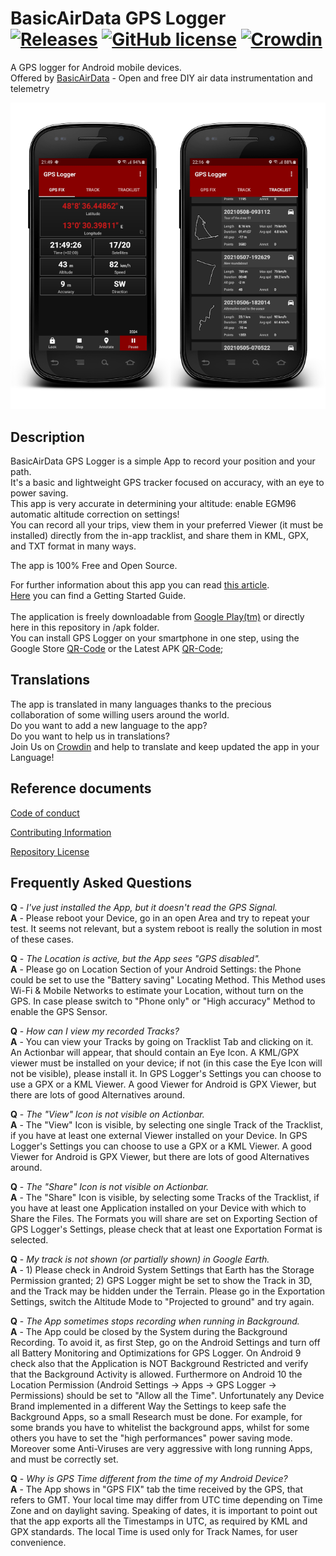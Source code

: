 # BasicAirData GPS Logger<br>[![Releases](http://img.shields.io/github/release/BasicAirData/GPSLogger.svg?label=%20release%20)](https://github.com/BasicAirData/GPSLogger/releases) [![GitHub license](https://img.shields.io/badge/license-GPL_3-blue.svg?label=%20license%20)](https://raw.githubusercontent.com/BasicAirData/GPSLogger/master/LICENSE) [![Crowdin](https://d322cqt584bo4o.cloudfront.net/gpslogger/localized.svg)](https://crowdin.com/project/gpslogger) 
A GPS logger for Android mobile devices.<br>
Offered by [BasicAirData](http://www.basicairdata.eu) - Open and free DIY air data instrumentation and telemetry 

![alt tag](https://github.com/BasicAirData/GPSLogger/blob/master/screenshots/Image_01.png)

## Description

BasicAirData GPS Logger is a simple App to record your position and your path.<br>
It's a basic and lightweight GPS tracker focused on accuracy, with an eye to power saving.<br>
This app is very accurate in determining your altitude: enable EGM96 automatic altitude correction on settings!<br>
You can record all your trips, view them in your preferred Viewer (it must be installed) directly from the in-app tracklist, and share them in KML, GPX, and TXT format in many ways.

The app is 100% Free and Open Source.

For further information about this app you can read [this article](http://www.basicairdata.eu/projects/android/android-gps-logger/).<br>
[Here](http://www.basicairdata.eu/projects/android/android-gps-logger/getting-started-guide-for-gps-logger/) you can find a Getting Started Guide.<br><br>
The application is freely downloadable from [Google Play(tm)](https://play.google.com/store/apps/details?id=eu.basicairdata.graziano.gpslogger) or directly here in this repository in /apk folder.<br>
You can install GPS Logger on your smartphone in one step, using the Google Store [QR-Code](https://github.com/BasicAirData/GPSLogger/blob/master/screenshots/qrcode%20-%20Google%20Store.png) or the Latest APK [QR-Code](https://github.com/BasicAirData/GPSLogger/blob/master/screenshots/qrcode.png);

## Translations

The app is translated in many languages thanks to the precious collaboration of some willing users around the world.<br>
Do you want to add a new language to the app?<br>
Do you want to help us in translations?<br>
Join Us on [Crowdin](https://crowdin.com/project/gpslogger) and help to translate and keep updated the app in your Language!

## Reference documents

[Code of conduct](CODE_OF_CONDUCT.md)

[Contributing Information](CONTRIBUTING.md)

[Repository License](LICENSE)

## Frequently Asked Questions
<b>Q</b> - <i>I've just installed the App, but it doesn't read the GPS Signal.</i><br>
<b>A</b> - Please reboot your Device, go in an open Area and try to repeat your test. It seems not relevant, but a system reboot is really the solution in most of these cases.

<b>Q</b> - <i>The Location is active, but the App sees "GPS disabled".</i><br>
<b>A</b> - Please go on Location Section of your Android Settings: the Phone could be set to use the "Battery saving" Locating Method. This Method uses Wi-Fi & Mobile Networks to estimate your Location, without turn on the GPS. In case please switch to "Phone only" or "High accuracy" Method to enable the GPS Sensor.

<b>Q</b> - <i>How can I view my recorded Tracks?</i><br>
<b>A</b> - You can view your Tracks by going on Tracklist Tab and clicking on it. An Actionbar will appear, that should contain an Eye Icon. A KML/GPX viewer must be installed on your device; if not (in this case the Eye Icon will not be visible), please install it. In GPS Logger's Settings you can choose to use a GPX or a KML Viewer. A good Viewer for Android is GPX Viewer, but there are lots of good Alternatives around.

<b>Q</b> - <i>The "View" Icon is not visible on Actionbar.</i><br>
<b>A</b> - The "View" Icon is visible, by selecting one single Track of the Tracklist, if you have at least one external Viewer installed on your Device. In GPS Logger's Settings you can choose to use a GPX or a KML Viewer. A good Viewer for Android is GPX Viewer, but there are lots of good Alternatives around.

<b>Q</b> - <i>The "Share" Icon is not visible on Actionbar.</i><br>
<b>A</b> - The "Share" Icon is visible, by selecting some Tracks of the Tracklist, if you have at least one Application installed on your Device with which to Share the Files. The Formats you will share are set on Exporting Section of GPS Logger's Settings, please check that at least one Exportation Format is selected.

<b>Q</b> - <i>My track is not shown (or partially shown) in Google Earth.</i><br>
<b>A</b> - 1) Please check in Android System Settings that Earth has the Storage Permission granted; 2) GPS Logger might be set to show the Track in 3D, and the Track may be hidden under the Terrain. Please go in the Exportation Settings, switch the Altitude Mode to "Projected to ground" and try again.

<b>Q</b> - <i>The App sometimes stops recording when running in Background.</i><br>
<b>A</b> - The App could be closed by the System during the Background Recording. To avoid it, as first Step, go on the Android Settings and turn off all Battery Monitoring and Optimizations for GPS Logger. On Android 9 check also that the Application is NOT Background Restricted and verify that the Background Activity is allowed. Furthermore on Android 10 the Location Permission (Android Settings -> Apps -> GPS Logger -> Permissions) should be set to "Allow all the Time". Unfortunately any Device Brand implemented in a different Way the Settings to keep safe the Background Apps, so a small Research must be done. For example, for some brands you have to whitelist the background apps, whilst for some others you have to set the "high performances" power saving mode. Moreover some Anti-Viruses are very aggressive with long running Apps, and must be correctly set.

<b>Q</b> - <i>Why is GPS Time different from the time of my Android Device?</i><br>
<b>A</b> - The App shows in "GPS FIX" tab the time received by the GPS, that refers to GMT. Your local time may differ from UTC time depending on Time Zone and on daylight saving. Speaking of dates, it is important to point out that the app exports all the Timestamps in UTC, as required by KML and GPX standards. The local Time is used only for Track Names, for user convenience.
